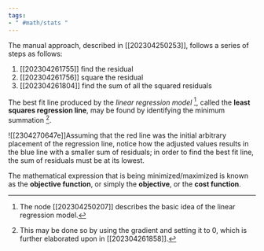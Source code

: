 ```yaml
---
tags:
- " #math/stats "
---
```


The manual approach, described in [[202304250253]], follows a series of steps as follows:
1. [[202304261755]] find the residual
2. [[202304261756]] square the residual
3. [[202304261804]] find the sum of all the squared residuals 

The best fit line produced by the *linear regression model* [^1], called the **least squares regression line**, may be found by identifying the minimum summation [^2].  <!--SR:!2023-07-14,2,228-->

![[2304270647e]]Assuming that the red line was the initial arbitrary placement of the regression line, notice how the adjusted values results in the blue line with a smaller sum of residuals; in order to find the best fit line, the sum of residuals must be at its lowest.

The mathematical expression that is being minimized/maximized is known as the **objective function**, or simply the **objective**, or the **cost function**. <!--SR:!2024-03-19,196,270!2023-07-14,3,268!2024-01-17,150,288-->

[^1]: The node [[202304250207]] describes the basic idea of the linear regression model.
[^2]: This may be done so by using the gradient and setting it to 0, which is further elaborated upon in [[202304261858]].